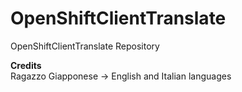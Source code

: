 # OpenShiftClientTranslate
OpenShiftClientTranslate Repository

<b>Credits</b>
</br>
Ragazzo Giapponese -> English and Italian languages

